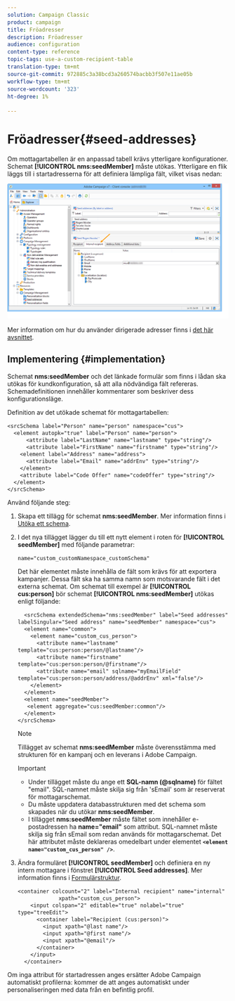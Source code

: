 ```yaml
---
solution: Campaign Classic
product: campaign
title: Fröadresser
description: Fröadresser
audience: configuration
content-type: reference
topic-tags: use-a-custom-recipient-table
translation-type: tm+mt
source-git-commit: 972885c3a38bcd3a260574bacbb3f507e11ae05b
workflow-type: tm+mt
source-wordcount: '323'
ht-degree: 1%

---
```



# Fröadresser{#seed-addresses}

Om mottagartabellen är en anpassad tabell krävs ytterligare konfigurationer. Schemat **[!UICONTROL nms:seedMember]** måste utökas. Ytterligare en flik läggs till i startadresserna för att definiera lämpliga fält, vilket visas nedan:

![](assets/s_ncs_user_seedlist_new_tab.png)

Mer information om hur du använder dirigerade adresser finns i [det här avsnittet](../../delivery/using/about-seed-addresses.md).

## Implementering {#implementation}

Schemat **nms:seedMember** och det länkade formulär som finns i lådan ska utökas för kundkonfiguration, så att alla nödvändiga fält refereras. Schemadefinitionen innehåller kommentarer som beskriver dess konfigurationsläge.

Definition av det utökade schemat för mottagartabellen:

```
<srcSchema label="Person" name="person" namespace="cus">
  <element autopk="true" label="Person" name="person">
      <attribute label="LastName" name="lastname" type="string"/>
      <attribute label="FirstName" name="firstname" type="string"/>
    <element label="Address" name="address">
      <attribute label="Email" name="addrEnv" type="string"/>
    </element>
    <attribute label="Code Offer" name="codeOffer" type="string"/>
  </element>
</srcSchema>
```

Använd följande steg:

1. Skapa ett tillägg för schemat **nms:seedMember**. Mer information finns i [Utöka ett schema](../../configuration/using/extending-a-schema.md).
1. I det nya tillägget lägger du till ett nytt element i roten för **[!UICONTROL seedMember]** med följande parametrar:

   ```
   name="custom_customNamespace_customSchema"
   ```

   Det här elementet måste innehålla de fält som krävs för att exportera kampanjer. Dessa fält ska ha samma namn som motsvarande fält i det externa schemat. Om schemat till exempel är **[!UICONTROL cus:person]** bör schemat **[!UICONTROL nms:seedMember]** utökas enligt följande:

   ```
     <srcSchema extendedSchema="nms:seedMember" label="Seed addresses" labelSingular="Seed address" name="seedMember" namespace="cus">
     <element name="common">
       <element name="custom_cus_person">
         <attribute name="lastname" template="cus:person:person/@lastname"/>
         <attribute name="firstname" template="cus:person:person/@firstname"/>
         <attribute name="email" sqlname="myEmailField" template="cus:person:person/address/@addrEnv" xml="false"/>
       </element>
     </element>
     <element name="seedMember">
      <element aggregate="cus:seedMember:common"/>
     </element>
   </srcSchema>
   ```

   >[!NOTE]
   >
   >Tillägget av schemat **nms:seedMember** måste överensstämma med strukturen för en kampanj och en leverans i Adobe Campaign.

   >[!IMPORTANT]
   >
   >
   >    
   >    
   >    * Under tillägget måste du ange ett **SQL-namn (@sqlname)** för fältet &quot;email&quot;. SQL-namnet måste skilja sig från &#39;sEmail&#39; som är reserverat för mottagarschemat.
   >    * Du måste uppdatera databasstrukturen med det schema som skapades när du utökar **nms:seedMember**.
   >    * I tillägget **nms:seedMember** måste fältet som innehåller e-postadressen ha **name=&quot;email&quot;** som attribut. SQL-namnet måste skilja sig från sEmail som redan används för mottagarschemat. Det här attributet måste deklareras omedelbart under elementet **`<element name="custom_cus_person" />`**.


1. Ändra formuläret **[!UICONTROL seedMember]** och definiera en ny intern mottagare i fönstret **[!UICONTROL Seed addresses]**. Mer information finns i [Formulärstruktur](../../configuration/using/form-structure.md).

   ```
   <container colcount="2" label="Internal recipient" name="internal"
                xpath="custom_cus_person">
       <input colspan="2" editable="true" nolabel="true" type="treeEdit">
         <container label="Recipient (cus:person)">
           <input xpath="@last name"/>
           <input xpath="@first name"/>
           <input xpath="@email"/>
         </container>
       </input>
     </container>
   ```

Om inga attribut för startadressen anges ersätter Adobe Campaign automatiskt profilerna: kommer de att anges automatiskt under personaliseringen med data från en befintlig profil.
